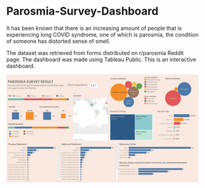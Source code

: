 # Parosmia-Survey-Dashboard
It has been known that there is an increasing amount of people that is experiencing long COVID syndrome, one of which is parosmia, the condition of someone has distorted sense of smell. 

The dataset was retrieved from forms distributed on r/parosmia Reddit page. The dashboard was made using Tableau Public. This is an interactive dashboard.

<img src="Parosmia Survey Result.png">

